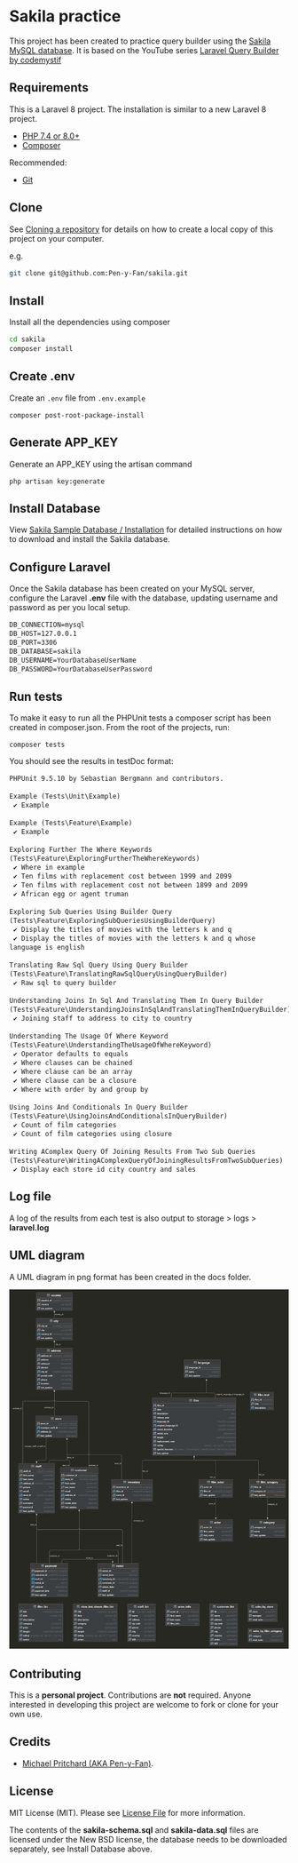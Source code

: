 # Sakila practice

This project has been created to practice query builder using
the [Sakila MySQL database](https://dev.mysql.com/doc/sakila/en/). It is based on the YouTube
series [Laravel Query Builder by codemystif](https://www.youtube.com/watch?v=AGT8bCde8XU&list=PLkyrdyGDWthC-yd9n8R3CEauJC4sFl-kj)

## Requirements

This is a Laravel 8 project. The installation is similar to a new Laravel 8 project.

- [PHP 7.4 or 8.0+](https://www.php.net/downloads.php)
- [Composer](https://getcomposer.org)

Recommended:

- [Git](https://git-scm.com/downloads)

## Clone

See [Cloning a repository](https://help.github.com/en/articles/cloning-a-repository) for details on how to create a
local copy of this project on your computer.

e.g.

```sh
git clone git@github.com:Pen-y-Fan/sakila.git
```

## Install

Install all the dependencies using composer

```sh
cd sakila
composer install
```

## Create .env

Create an `.env` file from `.env.example`

```shell script
composer post-root-package-install
```

## Generate APP_KEY

Generate an APP_KEY using the artisan command

```shell script
php artisan key:generate
```

## Install Database

View [Sakila Sample Database / Installation](https://dev.mysql.com/doc/sakila/en/sakila-installation.html) for detailed
instructions on how to download and install the Sakila database.

## Configure Laravel

Once the Sakila database has been created on your MySQL server, configure the Laravel **.env** file with the database,
updating username and password as per you local setup.

```text
DB_CONNECTION=mysql
DB_HOST=127.0.0.1
DB_PORT=3306
DB_DATABASE=sakila
DB_USERNAME=YourDatabaseUserName
DB_PASSWORD=YourDatabaseUserPassword
```

## Run tests

To make it easy to run all the PHPUnit tests a composer script has been created in composer.json. From the root of the
projects, run:

```shell script
composer tests
```

You should see the results in testDoc format:

```text
PHPUnit 9.5.10 by Sebastian Bergmann and contributors.

Example (Tests\Unit\Example)
 ✔ Example

Example (Tests\Feature\Example)
 ✔ Example

Exploring Further The Where Keywords (Tests\Feature\ExploringFurtherTheWhereKeywords)
 ✔ Where in example
 ✔ Ten films with replacement cost between 1999 and 2099
 ✔ Ten films with replacement cost not between 1899 and 2099
 ✔ African egg or agent truman

Exploring Sub Queries Using Builder Query (Tests\Feature\ExploringSubQueriesUsingBuilderQuery)
 ✔ Display the titles of movies with the letters k and q
 ✔ Display the titles of movies with the letters k and q whose language is english

Translating Raw Sql Query Using Query Builder (Tests\Feature\TranslatingRawSqlQueryUsingQueryBuilder)
 ✔ Raw sql to query builder

Understanding Joins In Sql And Translating Them In Query Builder (Tests\Feature\UnderstandingJoinsInSqlAndTranslatingThemInQueryBuilder)
 ✔ Joining staff to address to city to country

Understanding The Usage Of Where Keyword (Tests\Feature\UnderstandingTheUsageOfWhereKeyword)
 ✔ Operator defaults to equals
 ✔ Where clauses can be chained
 ✔ Where clause can be an array
 ✔ Where clause can be a closure
 ✔ Where with order by and group by

Using Joins And Conditionals In Query Builder (Tests\Feature\UsingJoinsAndConditionalsInQueryBuilder)
 ✔ Count of film categories
 ✔ Count of film categories using closure

Writing AComplex Query Of Joining Results From Two Sub Queries (Tests\Feature\WritingAComplexQueryOfJoiningResultsFromTwoSubQueries)
 ✔ Display each store id city country and sales
```

## Log file

A log of the results from each test is also output to storage > logs > **laravel.log**

## UML diagram

A UML diagram in png format has been created in the docs folder.

![UML diagram](docs/ulm-diagram.png "UML diagram")

## Contributing

This is a **personal project**. Contributions are **not** required. Anyone interested in developing this project are
welcome to fork or clone for your own use.

## Credits

- [Michael Pritchard \(AKA Pen-y-Fan\)](https://github.com/pen-y-fan).

## License

MIT License (MIT). Please see [License File](LICENSE.md) for more information.

The contents of the **sakila-schema.sql** and **sakila-data.sql** files are licensed under the New BSD license, the
database needs to be downloaded separately, see Install Database above.
